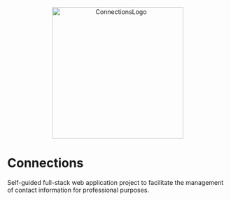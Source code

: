 <div align="center">
  <img src="https://github.com/user-attachments/assets/a54569dc-b1cb-481c-8b8c-e36bf1186407" alt="ConnectionsLogo" width="300" />
</div>

# Connections

Self-guided full-stack web application project to facilitate the management of contact information for professional purposes.

